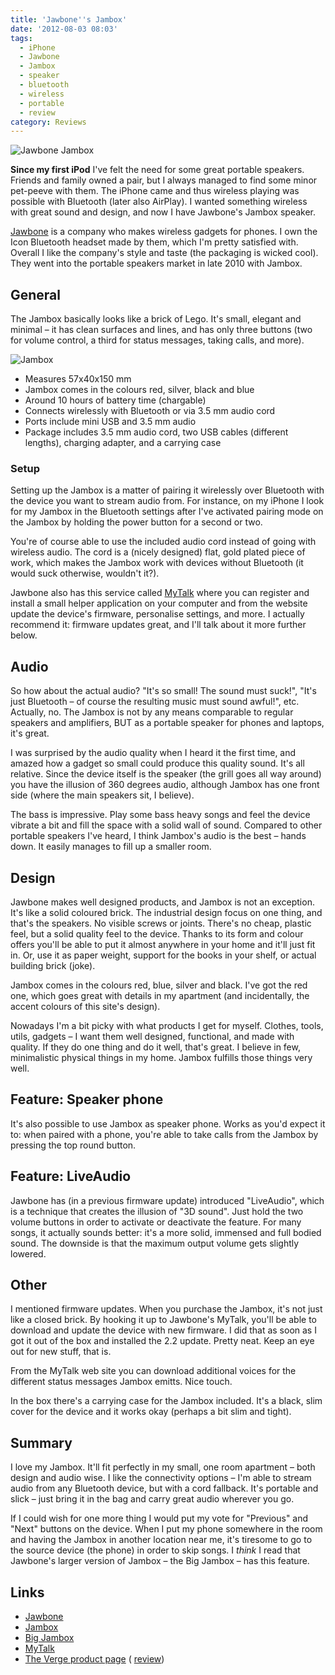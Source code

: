 ```yaml
---
title: 'Jawbone''s Jambox'
date: '2012-08-03 08:03'
tags:
  - iPhone
  - Jawbone
  - Jambox
  - speaker
  - bluetooth
  - wireless
  - portable
  - review
category: Reviews
---
```


![](http://jawbone.com/images/products/jambox/gallery/main/jambox-gallery-main-04.jpg "Jawbone Jambox") 

**Since my first iPod** I've felt the need for some great portable speakers. Friends and family owned a pair, but I always managed to find some minor pet-peeve with them. The iPhone came and thus wireless playing was possible with Bluetooth (later also AirPlay). I wanted something wireless with great sound and design, and now I have Jawbone's Jambox speaker.

[Jawbone](http://jawbone.com) is a company who makes wireless gadgets for phones. I own the Icon Bluetooth headset made by them, which I'm pretty satisfied with. Overall I like the company's style and taste (the packaging is wicked cool). They went into the portable speakers market in late 2010 with Jambox.
## General
The Jambox basically looks like a brick of Lego. It's small, elegant and minimal – it has clean surfaces and lines, and has only three buttons (two for volume control, a third for status messages, taking calls, and more).
 
 ![](http://johanbrook.com/core/wp-content/uploads/2012/08/Photo-2012-08-03-07-40-14.jpg "Jambox")
- Measures 57x40x150 mm
- Jambox comes in the colours red, silver, black and blue
- Around 10 hours of battery time (chargable)
- Connects wirelessly with Bluetooth or via 3.5 mm audio cord
- Ports include mini USB and 3.5 mm audio
- Package includes 3.5 mm audio cord, two USB cables (different lengths), charging adapter, and a carrying case

### Setup
Setting up the Jambox is a matter of pairing it wirelessly over Bluetooth with the device you want to stream audio from. For instance, on my iPhone I look for my Jambox in the Bluetooth settings after I've activated pairing mode on the Jambox by holding the power button for a second or two.
 
 You're of course able to use the included audio cord instead of going with wireless audio. The cord is a (nicely designed) flat, gold plated piece of work, which makes the Jambox work with devices without Bluetooth (it would suck otherwise, wouldn't it?).
 
 Jawbone also has this service called [MyTalk](http://mytalk.jawbone.com/jb2/mytalk/) where you can register and install a small helper application on your computer and from the website update the device's firmware, personalise settings, and more. I actually recommend it: firmware updates great, and I'll talk about it more further below.
## Audio
So how about the actual audio? "It's so small! The sound must suck!", "It's just Bluetooth – of course the resulting music must sound awful!", etc. Actually, no. The Jambox is not by any means comparable to regular speakers and amplifiers, BUT as a portable speaker for phones and laptops, it's great.
 
 I was surprised by the audio quality when I heard it the first time, and amazed how a gadget so small could produce this quality sound. It's all relative. Since the device itself is the speaker (the grill goes all way around) you have the illusion of 360 degrees audio, although Jambox has one front side (where the main speakers sit, I believe).
 
 The bass is impressive. Play some bass heavy songs and feel the device vibrate a bit and fill the space with a solid wall of sound. Compared to other portable speakers I've heard, I think Jambox's audio is the best – hands down. It easily manages to fill up a smaller room.
## Design
Jawbone makes well designed products, and Jambox is not an exception. It's like a solid coloured brick. The industrial design focus on one thing, and that's the speakers. No visible screws or joints. There's no cheap, plastic feel, but a solid quality feel to the device. Thanks to its form and colour offers you'll be able to put it almost anywhere in your home and it'll just fit in. Or, use it as paper weight, support for the books in your shelf, or actual building brick (joke).
 
 Jambox comes in the colours red, blue, silver and black. I've got the red one, which goes great with details in my apartment (and incidentally, the accent colours of this site's design).
 
 Nowadays I'm a bit picky with what products I get for myself. Clothes, tools, utils, gadgets – I want them well designed, functional, and made with quality. If they do one thing and do it well, that's great. I believe in few, minimalistic physical things in my home. Jambox fulfills those things very well.
## Feature: Speaker phone
It's also possible to use Jambox as speaker phone. Works as you'd expect it to: when paired with a phone, you're able to take calls from the Jambox by pressing the top round button.
## Feature: LiveAudio
Jawbone has (in a previous firmware update) introduced "LiveAudio", which is a technique that creates the illusion of "3D sound". Just hold the two volume buttons in order to activate or deactivate the feature. For many songs, it actually sounds better: it's a more solid, immensed and full bodied sound. The downside is that the maximum output volume gets slightly lowered.
## Other
I mentioned firmware updates. When you purchase the Jambox, it's not just like a closed brick. By hooking it up to Jawbone's MyTalk, you'll be able to download and update the device with new firmware. I did that as soon as I got it out of the box and installed the 2.2 update. Pretty neat. Keep an eye out for new stuff, that is.
 
 From the MyTalk web site you can download additional voices for the different status messages Jambox emitts. Nice touch.
 
 In the box there's a carrying case for the Jambox included. It's a black, slim cover for the device and it works okay (perhaps a bit slim and tight).
## Summary
I love my Jambox. It'll fit perfectly in my small, one room apartment – both design and audio wise. I like the connectivity options – I'm able to stream audio from any Bluetooth device, but with a cord fallback. It's portable and slick – just bring it in the bag and carry great audio wherever you go.
 
 If I could wish for one more thing I would put my vote for "Previous" and "Next" buttons on the device. When I put my phone somewhere in the room and having the Jambox in another location near me, it's tiresome to go to the source device (the phone) in order to skip songs. I _think_ I read that Jawbone's larger version of Jambox – the Big Jambox – has this feature.
## Links

- [Jawbone](http://jawbone.com)
- [Jambox](http://jawbone.com/speakers/jambox/overview)
- [Big Jambox](http://jawbone.com/speakers/bigjambox/overview)
- [MyTalk](http://mytalk.jawbone.com/jb2/mytalk/)
- [The Verge product page](http://www.theverge.com/products/jambox/3653) ( [review](http://www.theverge.com/2011/10/15/2485362/jambox-liveaudio-update-is-like-moving-in-stereo))
